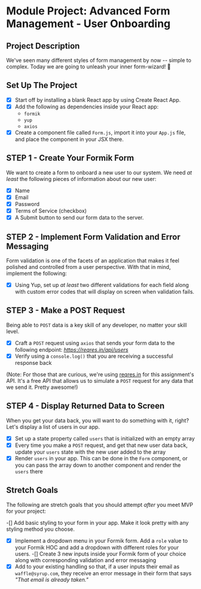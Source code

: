 # Module Project: Advanced Form Management - User Onboarding
## Project Description

We've seen many different styles of form management by now -- simple to complex. Today we are going to unleash your inner form-wizard! 🧙

## Set Up The Project

- [x] Start off by installing a blank React app by using Create React App.
- [x] Add the following as dependencies inside your React app:
  - `formik`
  - `yup`
  - `axios`
- [x] Create a component file called `Form.js`, import it into your `App.js` file, and place the component in your JSX there.

## STEP 1 - Create Your Formik Form

We want to create a form to onboard a new user to our system. We need _at least_ the following pieces of information about our new user:

-[x] Name
-[x] Email
-[x] Password
-[x] Terms of Service (checkbox)
-[x] A Submit button to send our form data to the server.

## STEP 2 - Implement Form Validation and Error Messaging

Form validation is one of the facets of an application that makes it feel polished and controlled from a user perspective. With that in mind, implement the following:

-[x] Using Yup, set up _at least_ two different validations for each field along with custom error codes that will display on screen when validation fails.

## STEP 3 - Make a POST Request

Being able to `POST` data is a key skill of any developer, no matter your skill level.

-[x] Craft a `POST` request using `axios` that sends your form data to the following endpoint: _https://reqres.in/api/users_
-[x] Verify using a `console.log()` that you are receiving a successful response back

(Note: For those that are curious, we're using [reqres.in](https://reqres.in/) for this assignment's API. It's a free API that allows us to simulate a `POST` request for any data that we send it. Pretty awesome!)

## STEP 4 - Display Returned Data to Screen

When you get your data back, you will want to do something with it, right? Let's display a list of users in our app.

-[x] Set up a state property called `users` that is initialized with an empty array
-[x] Every time you make a `POST` request, and get that new user data back, update your `users` state with the new user added to the array
-[x] Render `users` in your app. This can be done in the `Form` component, or you can pass the array down to another component and render the `users` there

## Stretch Goals

The following are stretch goals that you should attempt _after_ you meet MVP for your project:

-[] Add basic styling to your form in your app. Make it look pretty with any styling method you choose.
-[x] Implement a dropdown menu in your Formik form. Add a `role` value to your Formik HOC and add a dropdown with different roles for your users.
-[] Create 3 new inputs inside your Formik form of your choice along with corresponding validation and error messaging
-[x] Add to your existing handling so that, if a user inputs their email as `waffle@syrup.com`, they receive an error message in their form that says _"That email is already taken."_
